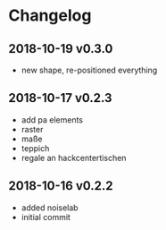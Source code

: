 Changelog
=========

2018-10-19 v0.3.0
-----------------

* new shape, re-positioned everything


2018-10-17 v0.2.3
-----------------

* add pa elements
* raster
* maße
* teppich
* regale an hackcentertischen


2018-10-16 v0.2.2
-----------------

* added noiselab
* initial commit
